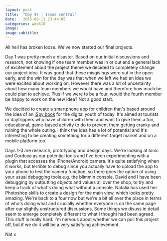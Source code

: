 ```yaml
---
layout: post
title:  "Day 47 | Issue central"
date:   2015-08-11 23:44:05
categories: week10
image: 
image-subtitle: 
---
```


All hell has broken loose. We've now started our final projects.

Day 1 was pretty much a disaster. Based on our initial discussions and research, not knowing if one team member was in or out and a general lack of excitement about the project theme we decided to completely change our project idea. It was good that these misgivings were out in the open early, and the win for the day was that when we left we had an idea we were excited about working on. However there was a lot of uncertainty about how many team members we would have and therefore how much be could plan to achieve. Plus if we were to be a four, would the fourth member be happy to work on the new idea? Not a good start.

We decided to create a smartphone app for children that's based around the idea of an <a href="https://en.wikipedia.org/wiki/I-Spy_(Michelin)">iSpy book</a> for the digital youth of today. It's aimed at tourists or daytrippers who have children with them and want to give them a fun, educational, game-based activity to do to prevent them getting cranky and ruining the whole outing. I think the idea has a lot of potential and it's interesting to be creating something for a different target market and on a mobile platform too. 

Days 1-3 are research, prototyping and design days. We're looking at Ionic and Cordova as our potential tools and I've been experimenting with a plugin that accesses the iPhone/Android camera. It's quite satisfying when it works, but terrible to debug since you actually have to upload the app to your phone to test the camera function, so there goes the option of using your usual debugging tools e.g. the blimmin console. David and I have been debugging by outputting objects and values all over the shop, to try and keep a track of what's doing what without a console. Natalia has used her Photoshop skills to create a design for the main view, which looks pretty amazing. We're back to a four now but we're a bit all over the place in terms of who's doing what and crucially whether everyone is on the same page after our slightly unstructured discussions. Some things we disuss in detail seem to emerge completely different to what I thought had been agreed. This stuff is really hard. I'm nervous about whether we can pull this project off, but if we do it will be a very satisfying achievement. 

Nat x
